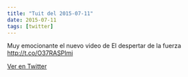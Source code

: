 ```yaml
---
title: "Tuit del 2015-07-11"
date: 2015-07-11
tags: [twitter]
---
```


Muy emocionante el nuevo video de El despertar de la fuerza http://t.co/O37RASPlmi



[Ver en Twitter](https://twitter.com/i/web/status/619789564488589312)
